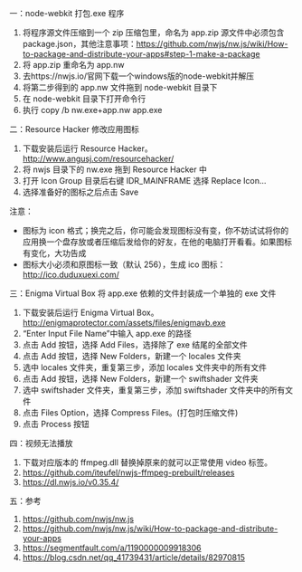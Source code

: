 一：node-webkit 打包.exe 程序

1. 将程序源文件压缩到一个 zip 压缩包里，命名为 app.zip
   源文件中必须包含 package.json，其他注意事项：https://github.com/nwjs/nw.js/wiki/How-to-package-and-distribute-your-apps#step-1-make-a-package
2. 将 app.zip 重命名为 app.nw
3. 去https://nwjs.io/官网下载一个windows版的node-webkit并解压
4. 将第二步得到的 app.nw 文件拖到 node-webkit 目录下
5. 在 node-webkit 目录下打开命令行
6. 执行 copy /b nw.exe+app.nw app.exe

二：Resource Hacker 修改应用图标

1. 下载安装后运行 Resource Hacker。http://www.angusj.com/resourcehacker/
2. 将 nwjs 目录下的 nw.exe 拖到 Resource Hacker 中
3. 打开 Icon Group 目录后右键 IDR_MAINFRAME 选择 Replace Icon...
4. 选择准备好的图标之后点击 Save

注意：

- 图标为 icon 格式；换完之后，你可能会发现图标没有变，你不妨试试将你的应用换一个盘存放或者压缩后发给你的好友，在他的电脑打开看看。如果图标有变化，大功告成
- 图标大小必须和原图标一致（默认 256），生成 ico 图标：http://ico.duduxuexi.com/

三：Enigma Virtual Box 将 app.exe 依赖的文件封装成一个单独的 exe 文件

1. 下载安装后运行 Enigma Virtual Box。http://enigmaprotector.com/assets/files/enigmavb.exe
2. “Enter Input File Name”中输入 app.exe 的路径
3. 点击 Add 按钮，选择 Add Files，选择除了 exe 结尾的全部文件
4. 点击 Add 按钮，选择 New Folders，新建一个 locales 文件夹
5. 选中 locales 文件夹，重复第三步，添加 locales 文件夹中的所有文件
6. 点击 Add 按钮，选择 New Folders，新建一个 swiftshader 文件夹
7. 选中 swiftshader 文件夹，重复第三步，添加 swiftshader 文件夹中的所有文件
8. 点击 Files Option，选择 Compress Files。(打包时压缩文件)
9. 点击 Process 按钮

四：视频无法播放

1. 下载对应版本的 ffmpeg.dll 替换掉原来的就可以正常使用 video 标签。
2. https://github.com/iteufel/nwjs-ffmpeg-prebuilt/releases
3. https://dl.nwjs.io/v0.35.4/

五：参考

1. https://github.com/nwjs/nw.js
2. https://github.com/nwjs/nw.js/wiki/How-to-package-and-distribute-your-apps
3. https://segmentfault.com/a/1190000009918306
4. https://blog.csdn.net/qq_41739431/article/details/82970815
